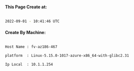 
   
#### This Page Create at:

```bash

2022-09-01 - 10:41:46 UTC

```

#### Create By Machine:

```bash

Host Name : fv-az186-467

platform  : Linux-5.15.0-1017-azure-x86_64-with-glibc2.31

Ip Local  : 10.1.1.254

```

